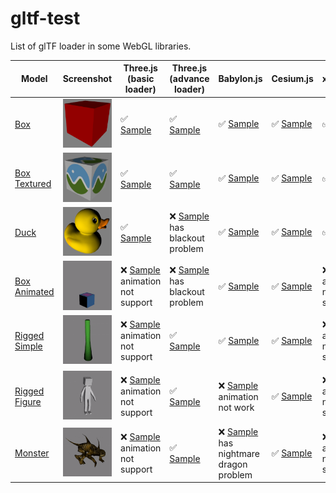# gltf-test
List of glTF loader in some WebGL libraries.

| Model                                         | Screenshot                                              | Three.js (basic loader)                                                                                 | Three.js (advance loader)                                                                               |Babylon.js                                                                                             |Cesium.js                                                                                  |xeoEngine                                                                                            |GLBoost                                                                                                   |
|-----------------------------------------------|---------------------------------------------------------|---------------------------------------------------------------------------------------------------------|---------------------------------------------------------------------------------------------------------|-------------------------------------------------------------------------------------------------------|-------------------------------------------------------------------------------------------|-----------------------------------------------------------------------------------------------------|----------------------------------------------------------------------------------------------------------|
|[Box](sampleModels/Box)                        |![](sampleModels/Box/screenshot/screenshot.png)          |:white_check_mark: [Sample](https://cx20.github.io/gltf-test/examples/threejs_basic/Box/)                |:white_check_mark: [Sample](https://cx20.github.io/gltf-test/examples/threejs_advance/Box/)              |:white_check_mark: [Sample](https://cx20.github.io/gltf-test/examples/babylonjs/Box/)                  |:white_check_mark: [Sample](https://cx20.github.io/gltf-test/examples/cesium/Box/)         |:white_check_mark: [Sample](https://cx20.github.io/gltf-test/examples/xeoengine/Box/)                |:white_check_mark: [Sample](https://cx20.github.io/gltf-test/examples/glboost/Box/)                       |
|[Box Textured](sampleModels/BoxTextured)       |![](sampleModels/BoxTextured/screenshot/screenshot.png)  |:white_check_mark: [Sample](https://cx20.github.io/gltf-test/examples/threejs_basic/BoxTextured/)        |:white_check_mark: [Sample](https://cx20.github.io/gltf-test/examples/threejs_advance/BoxTextured/)      |:white_check_mark: [Sample](https://cx20.github.io/gltf-test/examples/babylonjs/BoxTextured/)          |:white_check_mark: [Sample](https://cx20.github.io/gltf-test/examples/cesium/BoxTextured/) |:white_check_mark: [Sample](https://cx20.github.io/gltf-test/examples/xeoengine/BoxTextured/)        |:x: [Sample](https://cx20.github.io/gltf-test/examples/glboost/BoxTextured/) has texture problem          |
|[Duck](sampleModels/Duck)                      |![](sampleModels/Duck/screenshot/screenshot.png)         |:white_check_mark: [Sample](https://cx20.github.io/gltf-test/examples/threejs_basic/Duck/)               |:x: [Sample](https://cx20.github.io/gltf-test/examples/threejs_advance/Duck/) has blackout problem       |:white_check_mark: [Sample](https://cx20.github.io/gltf-test/examples/babylonjs/Duck/)                 |:white_check_mark: [Sample](https://cx20.github.io/gltf-test/examples/cesium/Duck/)        |:white_check_mark: [Sample](https://cx20.github.io/gltf-test/examples/xeoengine/Duck/)               |:white_check_mark: [Sample](https://cx20.github.io/gltf-test/examples/glboost/Duck/)                      |
|[Box Animated](sampleModels/BoxAnimated)       |![](sampleModels/BoxAnimated/screenshot/screenshot.gif)  |:x: [Sample](https://cx20.github.io/gltf-test/examples/threejs_basic/BoxAnimated/) animation not support |:x: [Sample](https://cx20.github.io/gltf-test/examples/threejs_advance/BoxAnimated/) has blackout problem|:white_check_mark: [Sample](https://cx20.github.io/gltf-test/examples/babylonjs/BoxAnimated/)          |:white_check_mark: [Sample](https://cx20.github.io/gltf-test/examples/cesium/BoxAnimated/) |:x: [Sample](https://cx20.github.io/gltf-test/examples/xeoengine/BoxAnimated/) animation not support |:white_check_mark: [Sample](https://cx20.github.io/gltf-test/examples/glboost/BoxAnimated/)               |
|[Rigged Simple](sampleModels/RiggedSimple)     |![](sampleModels/RiggedSimple/screenshot/screenshot.gif) |:x: [Sample](https://cx20.github.io/gltf-test/examples/threejs_basic/RiggedSimple/) animation not support|:white_check_mark: [Sample](https://cx20.github.io/gltf-test/examples/threejs_advance/RiggedSimple/)     |:white_check_mark: [Sample](https://cx20.github.io/gltf-test/examples/babylonjs/RiggedSimple/)         |:white_check_mark: [Sample](https://cx20.github.io/gltf-test/examples/cesium/RiggedSimple/)|:x: [Sample](https://cx20.github.io/gltf-test/examples/xeoengine/RiggedSimple/) animation not support|:white_check_mark: [Sample](https://cx20.github.io/gltf-test/examples/glboost/RiggedSimple/)              |
|[Rigged Figure](sampleModels/RiggedFigure)     |![](sampleModels/RiggedFigure/screenshot/screenshot.gif) |:x: [Sample](https://cx20.github.io/gltf-test/examples/threejs_basic/RiggedFigure/) animation not support|:white_check_mark: [Sample](https://cx20.github.io/gltf-test/examples/threejs_advance/RiggedFigure/)     |:x: [Sample](https://cx20.github.io/gltf-test/examples/babylonjs/RiggedFigure/) animation not work     |:white_check_mark: [Sample](https://cx20.github.io/gltf-test/examples/cesium/RiggedFigure/)|:x: [Sample](https://cx20.github.io/gltf-test/examples/xeoengine/RiggedFigure/) animation not support|:x: [Sample](https://cx20.github.io/gltf-test/examples/glboost/RiggedFigure/) has nightmare dragon problem|
|[Monster](sampleModels/Monster)                |![](sampleModels/Monster/screenshot/screenshot.gif)      |:x: [Sample](https://cx20.github.io/gltf-test/examples/threejs_basic/Monster/) animation not support     |:white_check_mark: [Sample](https://cx20.github.io/gltf-test/examples/threejs_advance/Monster/)          |:x: [Sample](https://cx20.github.io/gltf-test/examples/babylonjs/Monster/) has nightmare dragon problem|:white_check_mark: [Sample](https://cx20.github.io/gltf-test/examples/cesium/Monster/)     |:x: [Sample](https://cx20.github.io/gltf-test/examples/xeoengine/Monster/) animation not support     |:x: [Sample](https://cx20.github.io/gltf-test/examples/glboost/Monster/) has nightmare dragon problem     |
